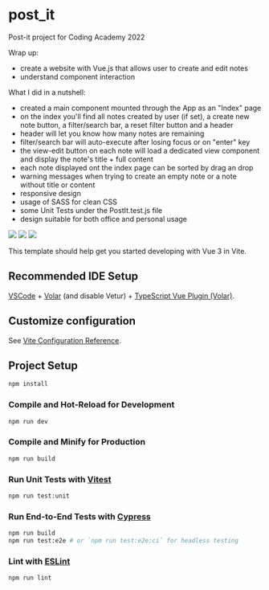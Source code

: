 # post_it

Post-it project for Coding Academy 2022


Wrap up: 
- create a website with Vue.js that allows user to create and edit notes
- understand component interaction

What I did in a nutshell: 
- created a main component mounted through the App as an "Index" page
- on the index you'll find all notes created by user (if set), a create new note button, a filter/search bar, a reset filter button and a header
- header will let you know how many notes are remaining
- filter/search bar will auto-execute after losing focus or on "enter" key
- the view-edit button on each note will load a dedicated view component and display the note's title + full content
- each note displayed ont the index page can be sorted by drag an drop
- warning messages when trying to create an empty note or a note without title or content
- responsive design
- usage of SASS for clean CSS
- some Unit Tests under the PostIt.test.js file
- design suitable for both office and personal usage

<img src="https://lh3.googleusercontent.com/mG5bh42fw8ABfE94Vdr_q1bNrpj9qelftoekJnE7YlviLpYGY-NtZ9s2IRBT_JdAMRuYuy08LLT5S-Ug3KEwcWDOhLOObbm4lGfsTI1frTXopXL85y2zGqVzbMYfsRAlr_7MFxCeWnsW9OGCLWF8dI0AWnOvmfAb7zL9M4qJHiwFO0MnFTJdhinCEla0VMwpSE9EHUNczl6FuQpJaYu4VTCYR2eRCU11mVL2hKGZyP2GiO_-m29_Z9oV7DraG7NfcJv9TwlQzul6CnHSOcH31XJXlCmJzV52W7p_K6PlWLjjEKHrTnIl67JEKw4ywwHcL7pAyzgIuw2eZHaCxWQXvOMnlZXk0pCwvKS49-Lg_EBSaxQGfRGA3hAiLPkKO40u39UjAAzBdsONEUCtTAIPiGSUY2KPKxWTF5wohAeNHZvFLkw-mYVmDozSb-tFkLn21WOlUHymWdQEtvtGVBM4k8UQNh4swRAtRXnFLVHLECzGj7ryVRKGfTseLscUHdYUgtnW_iu_7C_nHlGPnXblLthHjC9O9wqTGQrEBwPRkMNZ8OnOz18kQCofwv-brXzyRbmmkQk7THj0l9ZDDdZKg_CZTgX4RXgwzXOclStmOcn1YLYe_yJooqza1m_vhTqK2-5CVp_roSyRTF-ZYdRR9_eRErp9GEu4Xl3dxEfySsNylaF6VeSoIkc682Wqid-j706iAQt4taUG7IHy6f3OSGOTsBPZ8lLVtRd_zrxgkorfEeANdtqUKci_orxjCQ=w1919-h932-no?authuser=0" />

<img src="https://lh3.googleusercontent.com/LvUthmP1gZ9vlnsP0CcaiLLu44lnmO5C8tFoZv2TqKfmbhGj6IH8Tfat-gb30mAD04PDhrXeKY6ZUGg4MIZpVT3hFhKySlpOR2moyfCManr_jspeRaFHeNDfhaI1EmUwLuvZaSDaprSZei_dJYIDWVjUI2vAsiB-7VJlJKaiEuxCqQ3M2WFXCKZuv-HDV1Oc7oBXnskL6lXQ1J7KntaOJYkMwHzxeP44nI4oDTyNivNJZXBJIBo96kWlEtzdxVDLJFaG6d8PoOgIhl8NVT5V0Wr2DHVy3AN6_5bD93Mg7PC4MiFwCgukVb5qOme0c7zERxZeuHoZMd4ybEvaDxF9u6HEl1_d4-n_m6VYDwoP7-aV0r9zIhH6bqlxXSAkoU6XBAPKTH8i1Dihi2y7A8fXhkN7YW-T9qgTo8I_R4nD3VGuHpOg6YofJoRjj8IXPSDrdrVmZoujlJld-JZLOMDAvDthpGNjQP5OujFrlV9LTGel0gdANgfQn79X7niaz9eZcd1edhWgtlNt5lbYsB1sKdI__8yTg1YucLTUIJpqUeRubKKlRnuaXxbfhMmeQgQ4jlmVhz2ZFw3AIywao-zsWkq7AjU43FZn9VBCRZFV5eQadrxXex56RKMZj0kHIbGk0pNv0iy0lDMM7kAnN7e3DNgtt8sqrwVpFTMgRj_mU2YjvfiBicciBGt-d3FywNNB3zuiEfD16iN9Os2qSwyZBHDWk7i4uy0-ux-LJ-ICoamiy4fAld03fLXiCJdurQ=w898-h472-no?authuser=0" />

<img src="https://lh3.googleusercontent.com/UPoOLeURiBkuIKv6OrcaNbV3IkP9ewskF2aB5TulMFe1sMyfwMnrIzwgVJm12IZwyjQ-id31pfan_4rnUhDtVm-n8hRrbL6w2hr2vwoKWcRJxwaszOBIoqYBEkT7VsA2ZeIt0BhJ0qeIKYscZMdsJGdv87m1-O3wU0t0xvNqRG2X6NkK-vPOwErFQ8IHb1FyhdJvju1ZnH-F1FspObvrgbxZ0FtvSGufaFq0hSU7idwBTZQRweNLaffFmh0k1C9tnKFqD40MV0sl6wTMjUWepQrdmwjC5h0b3FbLWmf8BCwt8KT9t3sgz_Z5hTL7kGDC7cM9vI7qWV7Q231p_7cxLTGqbiekdfa2A8WOofcDg3R8buh2uHuflXSlhmfu43cO0lqbLVugqJuwvjLU7l4vblorbItxeJoxHUos48ZEj0SBzhk7a4_Ah6GrD4Cc1h9VOB9NBw1rQ9h6phQv5BpkXL1bn-0fBd88yVrcdwxV11vnQ5qF7KGdwcr8Mp-qNlDXU6KDAIPpU7J5r7Y4uRGbVzLf2ev1Y41zRmCK391S_g23ltvc0ud-dwMEoj4wByoM5_mUl5NySPFS1SkymOnF4w0Knm53jthMjCWIlnGRoA37P_1BmFPM9A2QelNZagUioTX-SvwPksG6FdX0TA8aiQT_anbxp_yhenjk3DBK1SafjA5pxuJ5lhymV1DsmKzDUy_EEazOuQHNtG-vsgOCgRzg0ID8d-k5L79SA7on_84KADjw7nJxftI5txRwsw=w1916-h930-no?authuser=0" />


This template should help get you started developing with Vue 3 in Vite.

## Recommended IDE Setup

[VSCode](https://code.visualstudio.com/) + [Volar](https://marketplace.visualstudio.com/items?itemName=Vue.volar) (and disable Vetur) + [TypeScript Vue Plugin (Volar)](https://marketplace.visualstudio.com/items?itemName=Vue.vscode-typescript-vue-plugin).

## Customize configuration

See [Vite Configuration Reference](https://vitejs.dev/config/).

## Project Setup

```sh
npm install
```

### Compile and Hot-Reload for Development

```sh
npm run dev
```

### Compile and Minify for Production

```sh
npm run build
```

### Run Unit Tests with [Vitest](https://vitest.dev/)

```sh
npm run test:unit
```

### Run End-to-End Tests with [Cypress](https://www.cypress.io/)

```sh
npm run build
npm run test:e2e # or `npm run test:e2e:ci` for headless testing
```

### Lint with [ESLint](https://eslint.org/)

```sh
npm run lint
```
